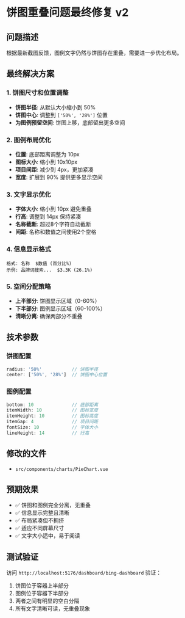 # 饼图重叠问题最终修复 v2

## 问题描述
根据最新截图反馈，图例文字仍然与饼图存在重叠，需要进一步优化布局。

## 最终解决方案

### 1. 饼图尺寸和位置调整
- **饼图半径**: 从默认大小缩小到 50%
- **饼图中心**: 调整到 `['50%', '28%']` 位置
- **为图例预留空间**: 饼图上移，底部留出更多空间

### 2. 图例布局优化
- **位置**: 底部距离调整为 10px
- **图标大小**: 缩小到 10x10px
- **项目间距**: 减少到 4px，更加紧凑
- **宽度**: 扩展到 90% 提供更多显示空间

### 3. 文字显示优化
- **字体大小**: 缩小到 10px 避免重叠
- **行高**: 调整到 14px 保持紧凑
- **名称截断**: 超过8个字符自动截断
- **间距**: 名称和数值之间使用2个空格

### 4. 信息显示格式
```
格式: 名称  $数值 (百分比%)
示例: 品牌词搜索...  $3.3K (26.1%)
```

### 5. 空间分配策略
- **上半部分**: 饼图显示区域（0-60%）
- **下半部分**: 图例显示区域（60-100%）
- **清晰分离**: 确保两部分不重叠

## 技术参数

### 饼图配置
```javascript
radius: '50%'           // 饼图半径
center: ['50%', '28%']  // 饼图中心位置
```

### 图例配置
```javascript
bottom: 10              // 底部距离
itemWidth: 10           // 图标宽度
itemHeight: 10          // 图标高度
itemGap: 4              // 项目间距
fontSize: 10            // 字体大小
lineHeight: 14          // 行高
```

## 修改的文件
- `src/components/charts/PieChart.vue`

## 预期效果
- ✅ 饼图和图例完全分离，无重叠
- ✅ 信息显示完整且清晰
- ✅ 布局紧凑但不拥挤
- ✅ 适应不同屏幕尺寸
- ✅ 文字大小适中，易于阅读

## 测试验证
访问 `http://localhost:5176/dashboard/bing-dashboard` 验证：
1. 饼图位于容器上半部分
2. 图例位于容器下半部分
3. 两者之间有明显的空白分隔
4. 所有文字清晰可读，无重叠现象 